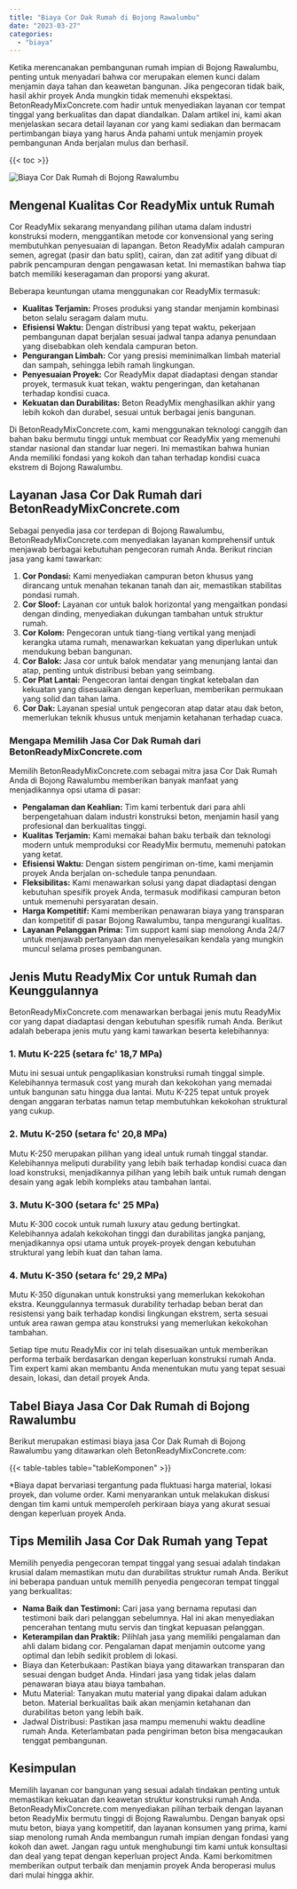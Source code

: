 ```yaml
---
title: "Biaya Cor Dak Rumah di Bojong Rawalumbu"
date: "2023-03-27"
categories: 
  - "biaya"
---
```


Ketika merencanakan pembangunan rumah impian di Bojong Rawalumbu, penting untuk menyadari bahwa cor merupakan elemen kunci dalam menjamin daya tahan dan keawetan bangunan. Jika pengecoran tidak baik, hasil akhir proyek Anda mungkin tidak memenuhi ekspektasi. BetonReadyMixConcrete.com hadir untuk menyediakan layanan cor tempat tinggal yang berkualitas dan dapat diandalkan. Dalam artikel ini, kami akan menjelaskan secara detail layanan cor yang kami sediakan dan bermacam pertimbangan biaya yang harus Anda pahami untuk menjamin proyek pembangunan Anda berjalan mulus dan berhasil.

{{< toc >}}

![Biaya Cor Dak Rumah di Bojong Rawalumbu](https://betoncor8.github.io/cor/harga-beton-readymix-concrete%20(27).png)

## Mengenal Kualitas Cor ReadyMix untuk Rumah

Cor ReadyMix sekarang menyandang pilihan utama dalam industri konstruksi modern, menggantikan metode cor konvensional yang sering membutuhkan penyesuaian di lapangan. Beton ReadyMix adalah campuran semen, agregat (pasir dan batu split), cairan, dan zat aditif yang dibuat di pabrik pencampuran dengan pengawasan ketat. Ini memastikan bahwa tiap batch memiliki keseragaman dan proporsi yang akurat.

Beberapa keuntungan utama menggunakan cor ReadyMix termasuk:

- **Kualitas Terjamin:** Proses produksi yang standar menjamin kombinasi beton selalu seragam dalam mutu.
- **Efisiensi Waktu:** Dengan distribusi yang tepat waktu, pekerjaan pembangunan dapat berjalan sesuai jadwal tanpa adanya penundaan yang disebabkan oleh kendala campuran beton.
- **Pengurangan Limbah:** Cor yang presisi meminimalkan limbah material dan sampah, sehingga lebih ramah lingkungan.
- **Penyesuaian Proyek:** Cor ReadyMix dapat diadaptasi dengan standar proyek, termasuk kuat tekan, waktu pengeringan, dan ketahanan terhadap kondisi cuaca.
- **Kekuatan dan Durabilitas:** Beton ReadyMix menghasilkan akhir yang lebih kokoh dan durabel, sesuai untuk berbagai jenis bangunan.

Di BetonReadyMixConcrete.com, kami menggunakan teknologi canggih dan bahan baku bermutu tinggi untuk membuat cor ReadyMix yang memenuhi standar nasional dan standar luar negeri. Ini memastikan bahwa hunian Anda memiliki fondasi yang kokoh dan tahan terhadap kondisi cuaca ekstrem di Bojong Rawalumbu.

## Layanan Jasa Cor Dak Rumah dari BetonReadyMixConcrete.com

Sebagai penyedia jasa cor terdepan di Bojong Rawalumbu, BetonReadyMixConcrete.com menyediakan layanan komprehensif untuk menjawab berbagai kebutuhan pengecoran rumah Anda. Berikut rincian jasa yang kami tawarkan:

1. **Cor Pondasi:** Kami menyediakan campuran beton khusus yang dirancang untuk menahan tekanan tanah dan air, memastikan stabilitas pondasi rumah.
2. **Cor Sloof:** Layanan cor untuk balok horizontal yang mengaitkan pondasi dengan dinding, menyediakan dukungan tambahan untuk struktur rumah.
3. **Cor Kolom:** Pengecoran untuk tiang-tiang vertikal yang menjadi kerangka utama rumah, menawarkan kekuatan yang diperlukan untuk mendukung beban bangunan.
4. **Cor Balok:** Jasa cor untuk balok mendatar yang menunjang lantai dan atap, penting untuk distribusi beban yang seimbang.
5. **Cor Plat Lantai:** Pengecoran lantai dengan tingkat ketebalan dan kekuatan yang disesuaikan dengan keperluan, memberikan permukaan yang solid dan tahan lama.
6. **Cor Dak:** Layanan spesial untuk pengecoran atap datar atau dak beton, memerlukan teknik khusus untuk menjamin ketahanan terhadap cuaca.

### Mengapa Memilih Jasa Cor Dak Rumah dari BetonReadyMixConcrete.com

Memilih BetonReadyMixConcrete.com sebagai mitra jasa Cor Dak Rumah Anda di Bojong Rawalumbu memberikan banyak manfaat yang menjadikannya opsi utama di pasar:

- **Pengalaman dan Keahlian:** Tim kami terbentuk dari para ahli berpengetahuan dalam industri konstruksi beton, menjamin hasil yang profesional dan berkualitas tinggi.
- **Kualitas Terjamin:** Kami memakai bahan baku terbaik dan teknologi modern untuk memproduksi cor ReadyMix bermutu, memenuhi patokan yang ketat.
- **Efisiensi Waktu:** Dengan sistem pengiriman on-time, kami menjamin proyek Anda berjalan on-schedule tanpa penundaan.
- **Fleksibilitas:** Kami menawarkan solusi yang dapat diadaptasi dengan kebutuhan spesifik proyek Anda, termasuk modifikasi campuran beton untuk memenuhi persyaratan desain.
- **Harga Kompetitif:** Kami memberikan penawaran biaya yang transparan dan kompetitif di pasar Bojong Rawalumbu, tanpa mengurangi kualitas.
- **Layanan Pelanggan Prima:** Tim support kami siap menolong Anda 24/7 untuk menjawab pertanyaan dan menyelesaikan kendala yang mungkin muncul selama proses pembangunan.

## Jenis Mutu ReadyMix Cor untuk Rumah dan Keunggulannya

BetonReadyMixConcrete.com menawarkan berbagai jenis mutu ReadyMix cor yang dapat diadaptasi dengan kebutuhan spesifik rumah Anda. Berikut adalah beberapa jenis mutu yang kami tawarkan beserta kelebihannya:

### 1\. Mutu K-225 (setara fc' 18,7 MPa)

Mutu ini sesuai untuk pengaplikasian konstruksi rumah tinggal simple. Kelebihannya termasuk cost yang murah dan kekokohan yang memadai untuk bangunan satu hingga dua lantai. Mutu K-225 tepat untuk proyek dengan anggaran terbatas namun tetap membutuhkan kekokohan struktural yang cukup.

### 2\. Mutu K-250 (setara fc' 20,8 MPa)

Mutu K-250 merupakan pilihan yang ideal untuk rumah tinggal standar. Kelebihannya meliputi durability yang lebih baik terhadap kondisi cuaca dan load konstruksi, menjadikannya pilihan yang lebih baik untuk rumah dengan desain yang agak lebih kompleks atau tambahan lantai.

### 3\. Mutu K-300 (setara fc' 25 MPa)

Mutu K-300 cocok untuk rumah luxury atau gedung bertingkat. Kelebihannya adalah kekokohan tinggi dan durabilitas jangka panjang, menjadikannya opsi utama untuk proyek-proyek dengan kebutuhan struktural yang lebih kuat dan tahan lama.

### 4\. Mutu K-350 (setara fc' 29,2 MPa)

Mutu K-350 digunakan untuk konstruksi yang memerlukan kekokohan ekstra. Keunggulannya termasuk durability terhadap beban berat dan resistensi yang baik terhadap kondisi lingkungan ekstrem, serta sesuai untuk area rawan gempa atau konstruksi yang memerlukan kekokohan tambahan.

Setiap tipe mutu ReadyMix cor ini telah disesuaikan untuk memberikan performa terbaik berdasarkan dengan keperluan konstruksi rumah Anda. Tim expert kami akan membantu Anda menentukan mutu yang tepat sesuai desain, lokasi, dan detail proyek Anda.

## Tabel Biaya Jasa Cor Dak Rumah di Bojong Rawalumbu

Berikut merupakan estimasi biaya jasa Cor Dak Rumah di Bojong Rawalumbu yang ditawarkan oleh BetonReadyMixConcrete.com:

{{< table-tables table="tableKomponen" >}}

\*Biaya dapat bervariasi tergantung pada fluktuasi harga material, lokasi proyek, dan volume order. Kami menyarankan untuk melakukan diskusi dengan tim kami untuk memperoleh perkiraan biaya yang akurat sesuai dengan keperluan proyek Anda.

## Tips Memilih Jasa Cor Dak Rumah yang Tepat

Memilih penyedia pengecoran tempat tinggal yang sesuai adalah tindakan krusial dalam memastikan mutu dan durabilitas struktur rumah Anda. Berikut ini beberapa panduan untuk memilih penyedia pengecoran tempat tinggal yang berkualitas:

- **Nama Baik dan Testimoni:** Cari jasa yang bernama reputasi dan testimoni baik dari pelanggan sebelumnya. Hal ini akan menyediakan pencerahan tentang mutu servis dan tingkat kepuasan pelanggan.
- **Keterampilan dan Praktik:** Pilihlah jasa yang memiliki pengalaman dan ahli dalam bidang cor. Pengalaman dapat menjamin outcome yang optimal dan lebih sedikit problem di lokasi.
- Biaya dan Keterbukaan: Pastikan biaya yang ditawarkan transparan dan sesuai dengan budget Anda. Hindari jasa yang tidak jelas dalam penawaran biaya atau biaya tambahan.
- Mutu Material: Tanyakan mutu material yang dipakai dalam adukan beton. Material berkualitas baik akan menjamin ketahanan dan durabilitas beton yang lebih baik.
- Jadwal Distribusi: Pastikan jasa mampu memenuhi waktu deadline rumah Anda. Keterlambatan pada pengiriman beton bisa mengacaukan tenggat pembangunan.

## Kesimpulan

Memilih layanan cor bangunan yang sesuai adalah tindakan penting untuk memastikan kekuatan dan keawetan struktur konstruksi rumah Anda. BetonReadyMixConcrete.com menyediakan pilihan terbaik dengan layanan beton ReadyMix bermutu tinggi di Bojong Rawalumbu. Dengan banyak opsi mutu beton, biaya yang kompetitif, dan layanan konsumen yang prima, kami siap menolong rumah Anda membangun rumah impian dengan fondasi yang kokoh dan awet. Jangan ragu untuk menghubungi tim kami untuk konsultasi dan deal yang tepat dengan keperluan project Anda. Kami berkomitmen memberikan output terbaik dan menjamin proyek Anda beroperasi mulus dari mulai hingga akhir.
